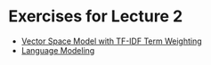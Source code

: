 # Exercises for Lecture 2

  * [Vector Space Model with TF-IDF Term Weighting](tfidf.pdf)
  * [Language Modeling](lm.pdf)
